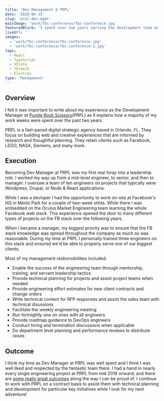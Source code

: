 ```yaml
---
title: 'Dev Management @ PRPL'
date: '2020-04-15'
slug: 'prpl-dev-mgmt'
mainImage: 'work/fbc-conference/fbc-conference.jpg'
featuredBlurb: 'I spent over two years serving the development team at Purple Rock Scissors as their Development Manager. Read more about what I learned and what was accomplished!'
liveUrl: ''
images:
  - 'work/fbc-conference/fbc-conference.jpg'
  - 'work/fbc-conference/fbc-conference-2.jpg'
tags:
  - React
  - TypeScript
  - XState
  - ThreeJS
  - Electron
type: 'Management'
---
```


## Overview

I felt it was important to write about my experience as the Development Manager at [Purple Rock Scissors](https://prpl.rs)(PRPL) as it explains how a majority of my work weeks were spent over the past two years.

PRPL is a fast-paced digital strategic agency based in Orlando, FL. They focus on building web and creative experiences that are informed by research and thoughtful planning. They retain clients such as Facebook, LEGO, NASA, Siemens, and many more.

## Execution

Becoming Dev Manager at PRPL was my first real foray into a leadership role. I worked my way up from a mid-level engineer, to senior, and then to manager. I oversaw a team of ten engineers on projects that typically were Wordpress, Drupal, or Node & React applications.

While I was a devloper I had the opportunity to work on-site at Facebook's HQ in Menlo Park for a couple of two-week stints. While there I was embedded on the Oculus Market Engineering team learning the whole Facebook web stack. This experience opened the door to many different types of projects on the FB stack over the following years.

When I became a manager, my biggest priority was to ensure that the FB stack knowledge was spread throughout the company as much as was reasonable. During my time at PRPL I personally trained three engineers on this stack and ensured we'd be able to properly serve one of our biggest clients.

Most of my management resbonsibilities included:

- Enable the success of the engineering team through mentorship, training, and servant leadership tactics
- Provide technical planning for projects and assist project teams when needed
- Provide engineering effort estimates for new client contracts and change orders
- Write technical content for RFP responses and assist the sales team with technical disussions
- Facilitate the weekly engineering meeting
- Run fortnightly one on ones with all engineers
- Provide roadmap guidance to DevOps engineers
- Conduct hiring and termination discussions when applicable
- Do department level planning and performance reviews to distribute raises

## Outcome

I think my time as Dev Manager at PRPL was well spent and I think I was well liked and respected by the fantastic team there. I had a hand in nearly every single engineering project at PRPL from mid 2018 onward, and there are [some really great outcomes](https://purplerockscissors.com/work) along the way I can be proud of. I continue to work with PRPL on a contract basis to assist them with technical planning and development for particular key initiatives while I look for my next adventure!
